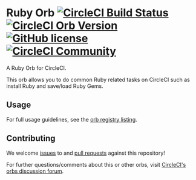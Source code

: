 # Ruby Orb  [![CircleCI Build Status](https://circleci.com/gh/CircleCI-Public/ruby-orb.svg?style=shield "CircleCI Build Status")](https://circleci.com/gh/CircleCI-Public/ruby-orb) [![CircleCI Orb Version](https://img.shields.io/badge/endpoint.svg?url=https://badges.circleci.io/orb/circleci/ruby)](https://circleci.com/orbs/registry/orb/circleci/ruby) [![GitHub license](https://img.shields.io/badge/license-MIT-blue.svg)](https://raw.githubusercontent.com/circleci-public/ruby-orb/master/LICENSE) [![CircleCI Community](https://img.shields.io/badge/community-CircleCI%20Discuss-343434.svg)](https://discuss.circleci.com/c/ecosystem/orbs)

A Ruby Orb for CircleCI.

This orb allows you to do common Ruby related tasks on CircleCI such as install Ruby and save/load Ruby Gems.

## Usage

For full usage guidelines, see the [orb registry listing](http://circleci.com/orbs/registry/orb/circleci/ruby).

## Contributing

We welcome [issues](https://github.com/CircleCI-Public/ruby-orb/issues) to and [pull requests](https://github.com/CircleCI-Public/ruby-orb/pulls) against this repository!

For further questions/comments about this or other orbs, visit [CircleCI's orbs discussion forum](https://discuss.circleci.com/c/orbs).

